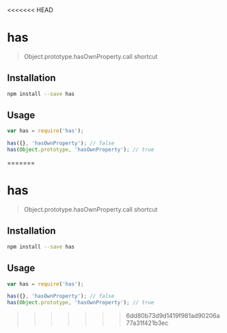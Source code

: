 <<<<<<< HEAD
# has

> Object.prototype.hasOwnProperty.call shortcut

## Installation

```sh
npm install --save has
```

## Usage

```js
var has = require('has');

has({}, 'hasOwnProperty'); // false
has(Object.prototype, 'hasOwnProperty'); // true
```
=======
# has

> Object.prototype.hasOwnProperty.call shortcut

## Installation

```sh
npm install --save has
```

## Usage

```js
var has = require('has');

has({}, 'hasOwnProperty'); // false
has(Object.prototype, 'hasOwnProperty'); // true
```
>>>>>>> 6dd80b73d9d1419f981ad90206a77a31f421b3ec

